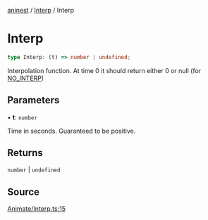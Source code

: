 [aninest](../../index.md) / [Interp](../index.md) / Interp

# Interp

```ts
type Interp: (t) => number | undefined;
```

Interpolation function.
At time 0 it should return either 0 or null (for [NO_INTERP](../functions/NO_INTERP.md))

## Parameters

• **t**: `number`

Time in seconds. Guaranteed to be positive.

## Returns

`number` \| `undefined`

## Source

[Animate/Interp.ts:15](https://github.com/zphrs/aninest/blob/b0ed172/src/Animate/Interp.ts#L15)
